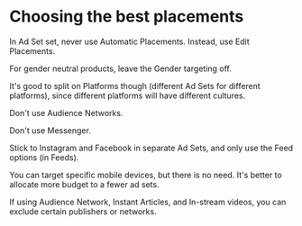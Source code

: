 # Choosing the best placements

In Ad Set set, never use Automatic Placements. Instead, use Edit Placements.

For gender neutral products, leave the Gender targeting off. 

It's good to split on Platforms though (different Ad Sets for different platforms),  since different platforms will have different cultures.

Don't use Audience Networks.

Don't use Messenger.

Stick to Instagram and Facebook in separate Ad Sets, and only use the Feed options (in Feeds).

You can target specific mobile devices, but there is no need. It's better to allocate more budget to a fewer ad sets.

If using Audience Network, Instant Articles, and In-stream videos, you can exclude certain publishers or networks.